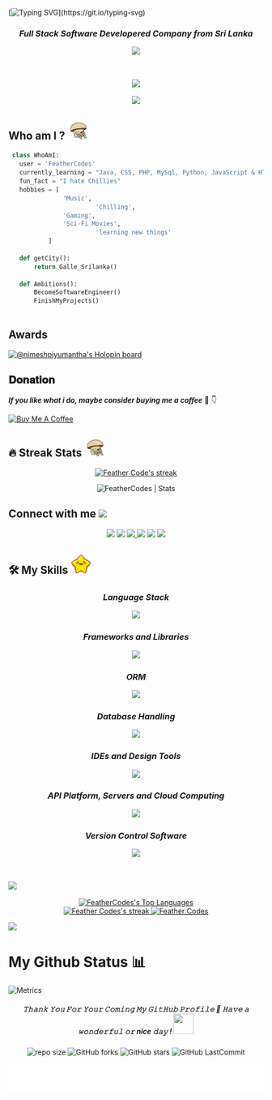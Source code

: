 [![Typing SVG](https://readme-typing-svg.herokuapp.com?size=32&vCenter=true&width=760&lines=Hi+%F0%9F%91%8B%2C+We+are+Feather+Codes.;%F0%9F%91%8B%2C+Software+Company;)](https://git.io/typing-svg) 

<h3 align="center"><b><i>Full Stack Software Developered Company from Sri Lanka</i></b></h3>
<p align="center">
<a href="https://github.com/DenverCoder1/readme-typing-svg">
<img src="https://readme-typing-svg.herokuapp.com?lines=Competitive+Programmeres;Java%20|%20Algorithms%20|%20OOP%20;Specialist%20on%20Codeforces;Always%20learning%20new%20things&center=true&width=500&height=50"></a>
</p></br>

<p align="center">
  <a href="https://skillicons.dev">
      <img src="https://komarev.com/ghpvc/?username=FeatherCodes&color=2ecc71" />
  </a>
</p>

<p align="center">
  <a href="https://skillicons.dev">
<img src="https://img.shields.io/badge/From%20Hello%20World%20I%27ve%20Written-4.9%20million%20lines%20of%20code-9b59b6" />
  </a>
	
</p>


## Who am I ? <img src="https://raw.githubusercontent.com/NimeshPiyumantha/red-alpha/main/giphy%20(2).webp" width="40px">

 ```python
  class WhoAmI:
    user = 'FeatherCodes'
    currently_learning = "Java, CSS, PHP, MySql, Python, JavaScript & HTML"
    fun_fact = "I hate Chillies"
	hobbies = [
				'Music',
                         'Chilling',
			 	'Gaming',
				'Sci-Fi Movies',
                         'learning new things'
			]
	
	def getCity():
		return Galle_Srilanka()
	
	def Ambitions():
		BecomeSoftwareEngineer()
		FinishMyProjects()
	
 ```
## Awards 
<a href="https://www.holopin.io/@nimeshpiyumantha">
  <img src="https://holopin.me/nimeshpiyumantha" alt="@nimeshpiyumantha's Holopin board" />
</a>

</br>


## 𝐃𝐨𝐧𝐚𝐭𝐢𝐨𝐧

***If you like what i do, maybe consider buying me a coffee*** 🥺 👇

<a href="https://www.buymeacoffee.com/FeatherCodes"><img src="https://cdn.buymeacoffee.com/buttons/v2/default-red.png" alt="Buy Me A Coffee" style="height: 35px !important; width: 120px !important;"></a>


## 🔥 Streak Stats <img src="https://raw.githubusercontent.com/NimeshPiyumantha/red-alpha/main/giphy%20(2).webp" width="40px">

<p align="center">
  <p align="center">
    <a href="https://github.com/FeatherCodes/github-readme-streak-stats">
        <img title="🔥 Get streak stats for your profile at git.io/streak-stats" alt="Feather Code's streak" src="https://github-readme-streak-stats.herokuapp.com?user=FeatherCodes&theme=soft-green"/>
    </a>
  </p>
</p>

<div align="center">
<img src="https://github-readme-stats.vercel.app/api?username=FeatherCodes&show_icons=true&theme=gotham" alt="FeatherCodes | Stats" />
</p>
</div>


##  Connect with me <img src="https://raw.githubusercontent.com/FeatherCodes/red-alpha/main/giphy.webp" width="40px">
<p align="center">
<a href = "" target="blank"><img src="https://img.icons8.com/fluent/48/000000/linkedin.png"/></a>
<a href = "" target="blank"><img src="https://img.icons8.com/fluency/48/000000/twitter.png"/></a>
<a href="mailto:feathercodes@gmail.com" target="blank"><img src="https://img.icons8.com/fluency/48/000000/gmail-new.png"/>
<a href = "" target="blank"><img src="https://img.icons8.com/fluent/48/000000/instagram-new.png"/></a>
<a href = "" target="blank"><img src="https://img.icons8.com/fluency/48/000000/facebook-new.png"/></a>
<a href = "" target="blank"><img src="https://img.icons8.com/external-tal-revivo-filled-tal-revivo/48/000000/external-hackerrank-is-a-technology-company-that-focuses-on-competitive-programming-logo-filled-tal-revivo.png"/></a>
</p> 

## 🛠️ My Skills <img src="https://raw.githubusercontent.com/NimeshPiyumantha/red-alpha/main/giphy%20(1).webp" width="40px"></a> 
<!-- <img align="left" alt="GIF" src="https://github.com/NimeshPiyumantha/red-alpha/blob/main/image.gif" width="300" height="300" style="max-width: 100%;"> -->

<h3 align="center"><b><i>Language Stack </i></b></h3>
<p align="center">
  <a href="https://skillicons.dev">
   <img src="https://skillicons.dev/icons?i=java,html,css,javascript,typescript,python,php" />
  </a>
</p>

<h3 align="center"><b><i>Frameworks and Libraries </i></b></h3>
<p align="center">
  <a href="https://skillicons.dev">
   <img src="https://skillicons.dev/icons?i=nodejs,react,spring,jquery,bootstrap,tailwindcss,materialui,maven,flutter" />
  </a>
</p>

<h3 align="center"><b><i>ORM </i></b></h3>
<p align="center">
  <a href="https://skillicons.dev">
   <img src="https://skillicons.dev/icons?i=hibernate" />
  </a>
</p>

<h3 align="center"><b><i>Database Handling </i></b></h3>
<p align="center">
  <a href="https://skillicons.dev">
   <img src="https://skillicons.dev/icons?i=mysql,mongodb" />
  </a>
</p>

<h3 align="center"><b><i>IDEs and Design Tools </i></b></h3>
<p align="center">
  <a href="https://skillicons.dev">
   <img src="https://skillicons.dev/icons?i=figma,xd,androidstudio,idea,vscode,eclipse" />
  </a>
</p>

<h3 align="center"><b><i>API Platform, Servers and Cloud Computing</i></b></h3>
<p align="center">
  <a href="https://skillicons.dev">
   <img src="https://skillicons.dev/icons?i=postman,gcp,azure,apache" />
  </a>
</p>

<h3 align="center"><b><i>Version Control Software</i></b></h3>
<p align="center">
  <a href="https://skillicons.dev">
   <img src="https://skillicons.dev/icons?i=git,github,gitlab" />
  </a>
</p>

</br>

<!--trap-->
<a href="https://www.youtube.com/watch?v=dQw4w9WgXcQ"><img src="https://user-images.githubusercontent.com/73097560/115834477-dbab4500-a447-11eb-908a-139a6edaec5c.gif"></a>

<div align="center">
<a href="https://github.com/FeatherCodes/github-readme-stats"><img alt="FeatherCodes's Top Languages" src="https://github-readme-stats.vercel.app/api/top-langs/?username=FeatherCodes&langs_count=8&layout=compact&theme=gotham&hide_border=true&bg_color=1F222E&title_color=F85D7F&icon_color=F8D866&hide=Jupyter%20Notebook" height="192px"/></a>
</br>
</div>

<div align="center">
    <a href="https://github.com/FeatherCodes/github-readme-streak-stats">
        <img title="🔥 Get streak stats for your profile at git.io/streak-stats" alt="Feather Codes's streak" src="https://github-profile-summary-cards.vercel.app/api/cards/repos-per-language?username=FeatherCodes&theme=github_dark"/>
    </a>
<a href="https://github.com/FeatherCodes/github-readme-streak-stats">
        <img title="🔥 Get streak stats for your profile at git.io/streak-stats" alt="Feather Codes" src="https://github-profile-summary-cards.vercel.app/api/cards/most-commit-language?username=FeatherCodes&theme=github_dark"/>
    </a>
  </div>
  

<!--trap-->
<a href="https://www.youtube.com/watch?v=dQw4w9WgXcQ"><img src="https://user-images.githubusercontent.com/73097560/115834477-dbab4500-a447-11eb-908a-139a6edaec5c.gif"></a>

# My Github Status 📊

![Metrics](https://metrics.lecoq.io/FeatherCodes?template=classic&followup=1&people=1&lines=1&stargazers=1&languages=1&isocalendar=1&introduction=1&repositories=1&achievements=1&code=1&base=header%2C%20activity%2C%20community%2C%20repositories%2C%20metadata&base.indepth=false&base.hireable=false&repositories.batch=100&repositories.forks=false&repositories.affiliations=owner&isocalendar=false&isocalendar.duration=half-year&languages=false&languages.limit=8&languages.threshold=0%25&languages.other=false&languages.colors=github&languages.sections=most-used&languages.indepth=false&languages.analysis.timeout=15&languages.categories=markup%2C%20programming&languages.recent.categories=markup%2C%20programming&languages.recent.load=300&languages.recent.days=14&stargazers=false&stargazers.charts=true&stargazers.charts.type=classic&stargazers.worldmap=false&stargazers.worldmap.sample=0&lines=false&lines.sections=base&lines.repositories.limit=4&lines.history.limit=1&followup=false&followup.sections=repositories&followup.indepth=false&followup.archived=true&people=false&people.limit=24&people.identicons=false&people.identicons.hide=false&people.size=28&people.types=followers%2C%20following&people.shuffle=false&introduction=false&introduction.title=true&repositories=false&repositories.pinned=0&repositories.starred=0&repositories.random=0&repositories.order=featured%2C%20pinned%2C%20starred%2C%20random&achievements=false&achievements.threshold=C&achievements.secrets=true&achievements.display=detailed&achievements.limit=0&code=false&code.lines=12&code.load=400&code.days=3&code.visibility=public&config.timezone=Asia%2FColombo)
	
<h5 align="center">
𝚃𝚑𝚊𝚗𝚔 𝚈𝚘𝚞 𝙵𝚘𝚛 𝚈𝚘𝚞𝚛 𝙲𝚘𝚖𝚒𝚗𝚐 𝙼𝚢 𝙶𝚒𝚝𝙷𝚞𝚋 𝙿𝚛𝚘𝚏𝚒𝚕𝚎 🤝
𝙷𝚊𝚟𝚎 𝚊 𝚠𝚘𝚗𝚍𝚎𝚛𝚏𝚞𝚕 𝚘𝚛 nice 𝚍𝚊𝚢 ! 
	<img src="https://raw.githubusercontent.com/FeatherCodes/red-alpha/main/Hi.gif" width="40px" Height="40px">
</h5>

<div align="center">

![repo size](https://img.shields.io/github/repo-size/FeatherCodes/FeatherCodes?label=Repo%20Size&style=for-the-badge&labelColor=black&color=20bf6b)
![GitHub forks](https://img.shields.io/github/forks/FeatherCodes/FeatherCodes?&labelColor=black&color=0fb9b1&style=for-the-badge)
![GitHub stars](https://img.shields.io/github/stars/FeatherCodes/FeatherCodes?&labelColor=black&color=f7b731&style=for-the-badge)
![GitHub LastCommit](https://img.shields.io/github/last-commit/FeatherCodes/FeatherCodes?logo=github&labelColor=black&color=d1d8e0&style=for-the-badge)
</div>

<p align="center">
  <img src="https://github.com/NimeshPiyumantha/red-alpha/blob/main/api.svg"/>
</p>
